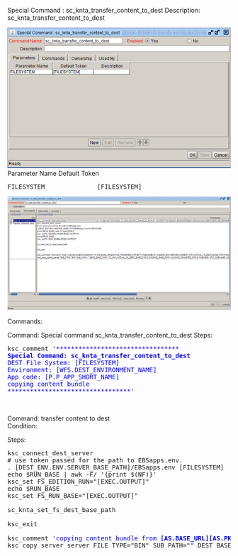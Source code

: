 
Special Command : sc_knta_transfer_content_to_dest 
Description: sc_knta_transfer_content_to_dest
  
<img src="./sc_knta_transfer_content_to_dest_parameters.PNG" width=800/>
Parameter Name    Default Token
<pre>
FILESYSTEM              [FILESYSTEM]
</pre>

<img src="./sc_knta_transfer_content_to_dest_commands.PNG" width=800/>

Commands:

Command: Special command sc_knta_transfer_content_to_dest
Steps:
<pre>
ksc_comment '<font color="blue">*********************************<br><b>Special Command: sc_knta_transfer_content_to_dest</b><br>DEST File System: [FILESYSTEM]<br>Environment: [WFS.DEST_ENVIRONMENT_NAME]<br>App code: [P.P_APP_SHORT_NAME]<br>copying content bundle<br>*********************************</font>'
</pre>
<BR>

Command: transfer content to dest<BR>
Condition:<BR>


Steps:
<pre>
ksc_connect_dest_server
# use token passed for the path to EBSapps.env.  
. [DEST_ENV.ENV.SERVER_BASE_PATH]/EBSapps.env [FILESYSTEM]
echo $RUN_BASE | awk -F/ '{print $(NF)}'
ksc_set FS_EDITION_RUN="[EXEC.OUTPUT]"
echo $RUN_BASE
ksc_set FS_RUN_BASE="[EXEC.OUTPUT]"

sc_knta_set_fs_dest_base_path

ksc_exit

ksc_comment '<font color="blue">copying content bundle from <b>[AS.BASE_URL][AS.PKG_TRANSFER_PATH][P.P_FILENAME]</b> to [DEST_ENV.SERVER_NAME] [P_APP_ACTUAL_FS_DEST_BASE_PATH]</font>'
ksc_copy_server_server FILE_TYPE="BIN" SUB_PATH="" DEST_BASE_PATH="[P_APP_ACTUAL_FS_DEST_BASE_PATH]" SOURCE_BASE_PATH="[AS.PKG_TRANSFER_PATH]" FILENAME="[P.P_FILENAME]" SOURCE_ENV="[AS.SERVER_ENV_NAME]"
</pre>